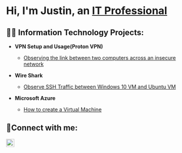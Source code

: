 <h1>Hi, I'm Justin, an <a href=https://www.linkedin.com/feed/>IT Professional</a></h1>

<h2>👨‍💻 Information Technology Projects:</h2>

- <b>VPN Setup and Usage(Proton VPN)</b>
  - [Observing the link between two computers across an insecure network](https://github.com/justin-colon/VPN-Setup-Usage)

 - <b>Wire Shark</b>
    - [Observe SSH Traffic between Windows 10 VM and Ubuntu VM](https://github.com/justin-colon/wire-shark)
  

- <b>Microsoft Azure</b>
  - [How to create a Virtual Machine ](https://github.com/justin-colon/microsoft-azure)
  

<h2>🤳Connect with me:</h2>


[<img align="left" alt="Josh | LinkedIn" width="22px" src="https://cdn.jsdelivr.net/npm/simple-icons@v3/icons/linkedin.svg" />][linkedin]



[linkedin]:https://www.linkedin.com/feed/
